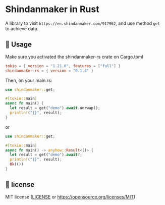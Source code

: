 # Shindanmaker in Rust
A library to visit `https://en.shindanmaker.com/917962`, and use method `get` to achieve data.

## 📔 Usage
Make sure you activated the shindanmaker-rs crate on Cargo.toml
```toml
tokio = { version = "1.21.0", features = ["full"] }
shindanmaker-rs = { version = "0.1.4" }
```
Then, on your main.rs:
```rust
use shindanmaker::get;

#[tokio::main]
async fn main() {
  let result = get("demo").await.unrwap();
  println!("{}", result);
}
```
or
```rust
use shindanmaker::get;

#[tokio::main]
async fn main() -> anyhow::Result<()> {
  let result = get("demo").await?;
  println!("{}", result);
  Ok(())
}
```

## 📔 license
MIT license ([LICENSE](./LICENSE) or https://opensource.org/licenses/MIT)
